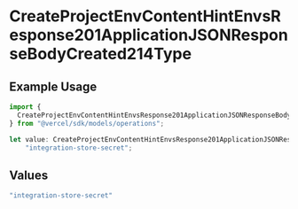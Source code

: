 # CreateProjectEnvContentHintEnvsResponse201ApplicationJSONResponseBodyCreated214Type

## Example Usage

```typescript
import {
  CreateProjectEnvContentHintEnvsResponse201ApplicationJSONResponseBodyCreated214Type,
} from "@vercel/sdk/models/operations";

let value: CreateProjectEnvContentHintEnvsResponse201ApplicationJSONResponseBodyCreated214Type =
    "integration-store-secret";
```

## Values

```typescript
"integration-store-secret"
```